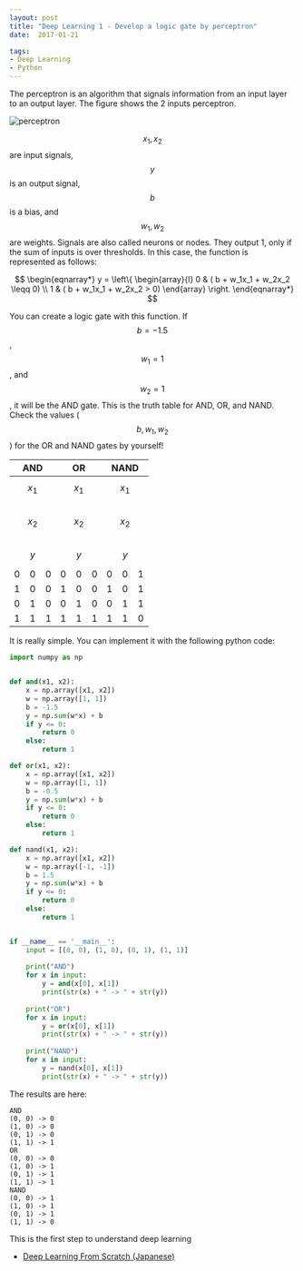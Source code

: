 ```yaml
---
layout: post
title: "Deep Learning 1 - Develop a logic gate by perceptron"
date:  2017-01-21

tags:
- Deep Learning
- Python
---
```


The perceptron is an algorithm that signals information from an input layer to an output layer. The figure shows the 2 inputs perceptron.

 ![perceptron]({{site.github.url}}/images/posts/perceptron.png)

$$ x_1, x_2 $$ are input signals, $$ y $$ is an output signal,  $$ b $$ is a bias, and $$ w_1, w_2 $$ are weights. Signals are also called neurons or nodes. They output 1, only if the sum of inputs is over thresholds. In this case, the function is represented as follows:

$$
\begin{eqnarray*}
    y = \left\{
        \begin{array}{l}
            0 & ( b + w_1x_1 + w_2x_2  \leqq 0) \\
            1 & ( b + w_1x_1 + w_2x_2  > 0)
        \end{array}
    \right.
\end{eqnarray*}
$$

You can create a logic gate with this function. If $$ b=-1.5 $$, $$ w_1=1 $$, and $$  w_2=1 $$, it will be the AND gate. This is the truth table for AND, OR, and NAND. Check the values ($$ b, w_1, w_2 $$) for the OR and NAND gates by yourself!

|AND|OR|NAND|
|:--:|:--:|:--:|
| $$ x_1 $$  &nbsp; $$ x_2 $$  &nbsp; $$ y $$ | $$ x_1 $$ &nbsp; $$ x_2 $$ &nbsp; $$ y $$ | $$ x_1 $$ &nbsp; $$ x_2 $$ &nbsp; $$ y $$ |
| 0 &nbsp;&nbsp; 0 &nbsp;&nbsp; 0 | 0 &nbsp;&nbsp; 0 &nbsp;&nbsp; 0 | 0 &nbsp;&nbsp; 0 &nbsp;&nbsp; 1 |
| 1 &nbsp;&nbsp; 0 &nbsp;&nbsp; 0 | 1 &nbsp;&nbsp; 0 &nbsp;&nbsp; 0 | 1 &nbsp;&nbsp; 0 &nbsp;&nbsp; 1 |
| 0 &nbsp;&nbsp; 1 &nbsp;&nbsp; 0 | 0 &nbsp;&nbsp; 1 &nbsp;&nbsp; 0 | 0 &nbsp;&nbsp; 1 &nbsp;&nbsp; 1 |
| 1 &nbsp;&nbsp; 1 &nbsp;&nbsp; 1 | 1 &nbsp;&nbsp; 1 &nbsp;&nbsp; 1 | 1 &nbsp;&nbsp; 1 &nbsp;&nbsp; 0 |

It is really simple. You can implement it with the following python code:

~~~ python
import numpy as np


def and(x1, x2):
    x = np.array([x1, x2])
    w = np.array([1, 1]) 
    b = -1.5
    y = np.sum(w*x) + b 
    if y <= 0:
        return 0
    else:
        return 1

def or(x1, x2):
    x = np.array([x1, x2])
    w = np.array([1, 1]) 
    b = -0.5
    y = np.sum(w*x) + b 
    if y <= 0:
        return 0
    else:
        return 1

def nand(x1, x2):
    x = np.array([x1, x2])
    w = np.array([-1, -1])
    b = 1.5 
    y = np.sum(w*x) + b 
    if y <= 0:
        return 0
    else:
        return 1


if __name__ == '__main__':
    input = [(0, 0), (1, 0), (0, 1), (1, 1)] 
    
    print("AND")
    for x in input:
        y = and(x[0], x[1])
        print(str(x) + " -> " + str(y))
    
    print("OR")
    for x in input:
        y = or(x[0], x[1])
        print(str(x) + " -> " + str(y))
    
    print("NAND")
    for x in input:
        y = nand(x[0], x[1])
        print(str(x) + " -> " + str(y))
~~~

The results are here:

~~~ 
AND
(0, 0) -> 0
(1, 0) -> 0
(0, 1) -> 0
(1, 1) -> 1
OR
(0, 0) -> 0
(1, 0) -> 1
(0, 1) -> 1
(1, 1) -> 1
NAND
(0, 0) -> 1
(1, 0) -> 1
(0, 1) -> 1
(1, 1) -> 0
~~~~

This is the first step to understand deep learning

<div class="list">
  <ul>
    <li><a href="https://www.amazon.co.jp/gp/product/4873117585/ref=as_li_tf_tl?ie=UTF8&camp=247&creative=1211&creativeASIN=4873117585&linkCode=as2&tag=schwalbe0d-22">Deep Learning From Scratch (Japanese)</a></li>
  </ul>
</div>

